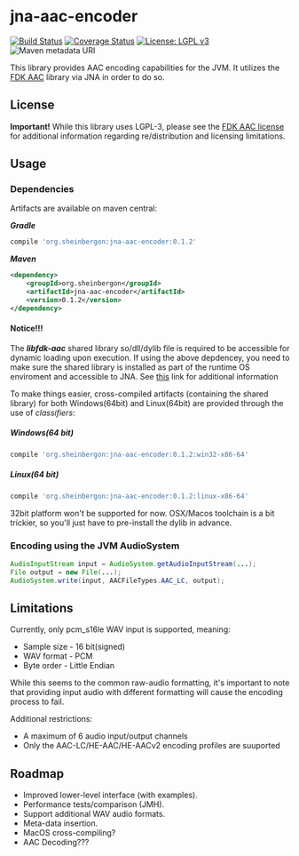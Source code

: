 # jna-aac-encoder

[![Build Status](https://travis-ci.org/sheinbergon/jna-aac-encoder.svg?branch=master)](https://travis-ci.org/sheinbergon/jna-aac-encoder) [![Coverage Status](https://coveralls.io/repos/github/sheinbergon/jna-aac-encoder/badge.svg)](https://coveralls.io/github/sheinbergon/jna-aac-encoder) [![License: LGPL v3](https://img.shields.io/badge/License-LGPL%20v3-blue.svg)](https://www.gnu.org/licenses/lgpl-3.0) 
![Maven metadata URI](https://img.shields.io/maven-metadata/v/http/central.maven.org/maven2/org/sheinbergon/jna-aac-encoder/maven-metadata.xml.svg)
                                                                                                                                                                                                                                                                                                 
This library provides AAC encoding capabilities for the JVM. 
It utilizes the [FDK AAC](https://github.com/mstorsjo/fdk-aac) library via JNA in order to do so.

## License
**Important!** While this library uses LGPL-3, please see
the [FDK AAC license](NOTICE) for additional information
regarding re/distribution and licensing limitations.

## Usage

### Dependencies
Artifacts are available on maven central:

**_Gradle_**
```groovy
compile 'org.sheinbergon:jna-aac-encoder:0.1.2'
```
**_Maven_**
```xml
<dependency>
    <groupId>org.sheinbergon</groupId>
    <artifactId>jna-aac-encoder</artifactId>
    <version>0.1.2</version>
</dependency>
```

#### Notice!!!
The **_libfdk-aac_** shared library so/dll/dylib file is required to be accessible
for dynamic loading upon execution. If using the above depdencey, you
need to make sure the shared library is installed as part of the runtime OS enviroment
and accessible to JNA. See [this](https://github.com/java-native-access/jna/blob/master/www/FrequentlyAskedQuestions.md#calling-nativeloadlibrary-causes-an-unsatisfiedlinkerror) link for additional information

To make things easier, cross-compiled artifacts (containing the shared library)
for both Windows(64bit) and Linux(64bit) are provided through the use of *_classifiers_*:

##### Windows(64 bit)
```groovy
compile 'org.sheinbergon:jna-aac-encoder:0.1.2:win32-x86-64'
```
##### Linux(64 bit)
```groovy
compile 'org.sheinbergon:jna-aac-encoder:0.1.2:linux-x86-64'
```
32bit platform won't be supported for now.
OSX/Macos toolchain is a bit trickier, so you'll just have to pre-install the dylib in advance.


### Encoding using the JVM AudioSystem
```java
AudioInputStream input = AudioSystem.getAudioInputStream(...);
File output = new File(...);
AudioSystem.write(input, AACFileTypes.AAC_LC, output);
```

## Limitations
Currently, only pcm_s16le WAV input is supported, meaning:
* Sample size - 16 bit(signed)
* WAV format - PCM
* Byte order - Little Endian

While this seems to the common raw-audio formatting, it's important
to note that providing input audio with different formatting will cause
the encoding process to fail. 

Additional restrictions:
* A maximum of 6 audio input/output channels
* Only the AAC-LC/HE-AAC/HE-AACv2 encoding profiles are suuported  

## Roadmap
* Improved lower-level interface (with examples).
* Performance tests/comparison (JMH).
* Support additional WAV audio formats.
* Meta-data insertion.
* MacOS cross-compiling?
* AAC Decoding???
